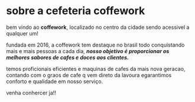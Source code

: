 <!DOCTYPE html>
<html> 
<meta charset="UTF-8">
<h1>sobre a cefeteria coffework</h1>
<p>bem vindo ao <strong>coffework</strong>, localizado no centro da cidade sendo acessivel a qualquer um!</p>
  
<p>fundada em 2016, a coffework tem destaque no brasil todo conquistando mais e mais pessoas a cada dia, <em><strong>nosso objetivo é proporcionar os    melhores sabores de cafes e doces aos clientes.</strong></em></p>
  
<p>temos proficionais eficientes e maquinas de cafes da mais nova geracao, contando com o graos de cafe q vem direto da lavoura egarantimos conforto e qualidade em nosso serviço.</p>
  
<p>venha conhercer ja!!</p>
</html>
